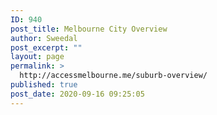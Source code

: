 ```yaml
---
ID: 940
post_title: Melbourne City Overview
author: Sweedal
post_excerpt: ""
layout: page
permalink: >
  http://accessmelbourne.me/suburb-overview/
published: true
post_date: 2020-09-16 09:25:05
---
```

<!-- wp:themify-builder/canvas /-->